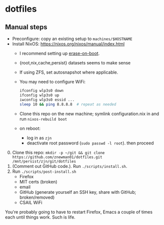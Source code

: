 # dotfiles

## Manual steps

- Preconfigure: copy an existing setup to `machines/$HOSTNAME`
- Install NixOS: https://nixos.org/nixos/manual/index.html
  - I recommend setting up [erase-on-boot](https://grahamc.com/blog/erase-your-darlings).
  - {root,nix,cache,persist} datasets seems to make sense
  - If using ZFS, set autosnapshot where applicable.
  - You may need to configure WiFi:

    ```sh
    ifconfig wlp3s0 down
    ifconfig wlp3s0 up
    iwconfig wlp3s0 essid ...
    sleep 10 && ping 8.8.8.8  # repeat as needed
    ```
  - Clone this repo on the new machine; symlink configuration.nix in and run `nixos-rebuild boot`
  - on reboot:
    - log in as `zjn`
    - deactivate root password (`sudo passwd -l root`). then proceed

0. Clone this repo: `mkdir -p ~/git && git clone https://github.com/znewman01/dotfiles.git /mnt/persist/zjn/git/dotfiles`
1. (Comment out GitHub code.). Run `./scripts/install.sh`.
2. Run `./scripts/post-install.sh`
   - Firefox
   - MIT certs (broken)
   - email
   - GitHub (generate yourself an SSH key, share with GitHub; broken/removed)
   - CSAIL WiFi

You're probably going to have to restart Firefox, Emacs a couple of times each
until things work. Such is life.
